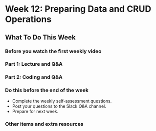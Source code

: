 # Week 12: Preparing Data and CRUD Operations

## What To Do This Week

### Before you watch the first weekly video

### Part 1: Lecture and Q&A

### Part 2: Coding and Q&A

### Do this before the end of the week

- Complete the weekly self-assessment questions.
- Post your questions to the Slack Q&A channel.
- Prepare for next week.

### Other items and extra resources
